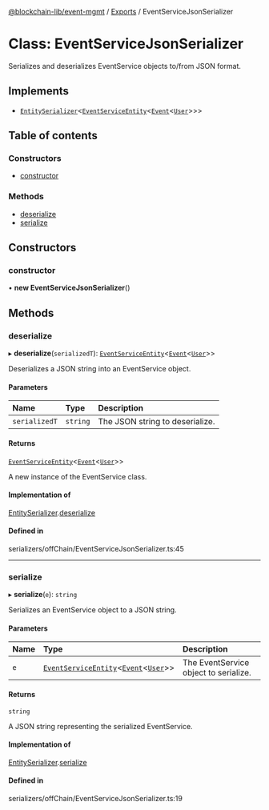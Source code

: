 [@blockchain-lib/event-mgmt](../README.md) / [Exports](../modules.md) / EventServiceJsonSerializer

# Class: EventServiceJsonSerializer

Serializes and deserializes EventService objects to/from JSON format.

## Implements

- [`EntitySerializer`](../interfaces/EntitySerializer.md)<[`EventServiceEntity`](EventServiceEntity.md)<[`Event`](Event.md)<[`User`](User.md)\>\>\>

## Table of contents

### Constructors

- [constructor](EventServiceJsonSerializer.md#constructor)

### Methods

- [deserialize](EventServiceJsonSerializer.md#deserialize)
- [serialize](EventServiceJsonSerializer.md#serialize)

## Constructors

### constructor

• **new EventServiceJsonSerializer**()

## Methods

### deserialize

▸ **deserialize**(`serializedT`): [`EventServiceEntity`](EventServiceEntity.md)<[`Event`](Event.md)<[`User`](User.md)\>\>

Deserializes a JSON string into an EventService object.

#### Parameters

| Name | Type | Description |
| :------ | :------ | :------ |
| `serializedT` | `string` | The JSON string to deserialize. |

#### Returns

[`EventServiceEntity`](EventServiceEntity.md)<[`Event`](Event.md)<[`User`](User.md)\>\>

A new instance of the EventService class.

#### Implementation of

[EntitySerializer](../interfaces/EntitySerializer.md).[deserialize](../interfaces/EntitySerializer.md#deserialize)

#### Defined in

serializers/offChain/EventServiceJsonSerializer.ts:45

___

### serialize

▸ **serialize**(`e`): `string`

Serializes an EventService object to a JSON string.

#### Parameters

| Name | Type | Description |
| :------ | :------ | :------ |
| `e` | [`EventServiceEntity`](EventServiceEntity.md)<[`Event`](Event.md)<[`User`](User.md)\>\> | The EventService object to serialize. |

#### Returns

`string`

A JSON string representing the serialized EventService.

#### Implementation of

[EntitySerializer](../interfaces/EntitySerializer.md).[serialize](../interfaces/EntitySerializer.md#serialize)

#### Defined in

serializers/offChain/EventServiceJsonSerializer.ts:19
